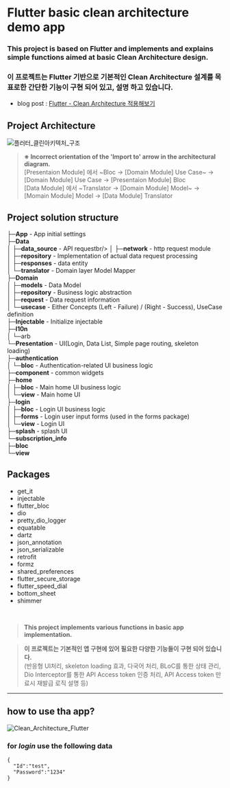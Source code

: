 # Flutter basic clean architecture demo app

### This project is based on Flutter and implements and explains simple functions aimed at basic Clean Architecture design.
### 이 프로젝트는 Flutter 기반으로 기본적인 Clean Architecture 설계를 목표로한 간단한 기능이 구현 되어 있고, 설명 하고 있습니다.

- blog post : [Flutter - Clean Architecture 적용해보기](https://blog.arong.info/flutter/2023/11/29/Flutter-Clean-Architecture-%EC%A0%81%EC%9A%A9%ED%95%B4%EB%B3%B4%EA%B8%B0.html)

Project Architecture
-
![플러터_클린아키텍처_구조](https://github.com/tyeom/flutter_basic_architecture/assets/13028129/97b2e130-733a-43b0-8317-cf1dfd24d319)

> **※ Incorrect orientation of the 'Import to' arrow in the architectural diagram.**<br/>
> [Presentaion Module] 에서 ~Bloc -> [Domain Module] Use Case~ → [Domain Module] Use Case -> [Presentaion Module] Bloc <br/>
> [Data Module] 에서 ~Translator -> [Domain Module] Model~ → [Momain Module] Model -> [Data Module] Translator <br/>

Project solution structure
-

├─**App** - App initial settings<br/>
├─**Data**<br/>
│  ├─**data_source** - API requestbr/>
│  ├─**network** - http request module<br/>
│  ├─**repository** - Implementation of actual data request processing<br/>
│  ├─**responses** - data entity<br/>
│  └─**translator** - Domain layer Model Mapper<br/>
├─**Domain**<br/>
│  ├─**models** - Data Model<br/>
│  ├─**repository** - Business logic abstraction<br/>
│  ├─**request** - Data request information<br/>
│  └─**usecase** - Either Concepts (Left - Failure) / (Right - Success), UseCase definition<br/>
├─**Injectable** - Initialize injectable<br/>
├─**l10n**<br/>
│  └─arb<br/>
└─**Presentation** - UI(Login, Data List, Simple page routing, skeleton loading)<br/>
    ├─**authentication**<br/>
    │  └─**bloc** - Authentication-related UI business logic<br/>
    ├─**component** - common widgets<br/>
    ├─**home**<br/>
    │  ├─**bloc** - Main home UI business logic<br/>
    │  └─**view** - Main home UI<br/>
    ├─**login**<br/>
    │  ├─**bloc** - Login UI business logic<br/>
    │  ├─**forms** - Login user input forms (used in the forms package)<br/>
    │  └─**view** - Login UI<br/>
    ├─**splash** - splash UI<br/>
    └─**subscription_info**<br/>
        ├─**bloc**<br/>
        └─**view**<br/>

Packages
-

- get_it
- injectable
- flutter_bloc
- dio
- pretty_dio_logger
- equatable
- dartz
- json_annotation
- json_serializable
- retrofit
- formz
- shared_preferences
- flutter_secure_storage
- flutter_speed_dial
- bottom_sheet
- shimmer

<br/>

> **This project implements various functions in basic app implementation.**

> **이 프로젝트는 기본적인 앱 구현에 있어 필요한 다양한 기능들이 구현 되어 있습니다.**<br/>
> (반응형 UI처리, skeleton loading 효과, 다국어 처리, BLoC를 통한 상태 관리, Dio Interceptor를 통한 API Access token 인증 처리, API Access token 만료시 재발급 로직 설명 등)

***

how to use tha app?
-

![Clean_Architecture_Flutter](https://github.com/tyeom/flutter_basic_architecture/assets/13028129/57450296-226d-48d6-bb61-b96dd614dfd9)

### for *login* use the following data
```
{
  "Id":"test",
  "Password":"1234"
}
